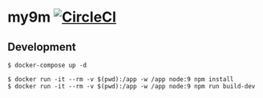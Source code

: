 # my9m [![CircleCI](https://circleci.com/gh/g737a6b/my9m.svg?style=svg)](https://circleci.com/gh/g737a6b/my9m)

## Development

```
$ docker-compose up -d
```

```
$ docker run -it --rm -v $(pwd):/app -w /app node:9 npm install
$ docker run -it --rm -v $(pwd):/app -w /app node:9 npm run build-dev
```
